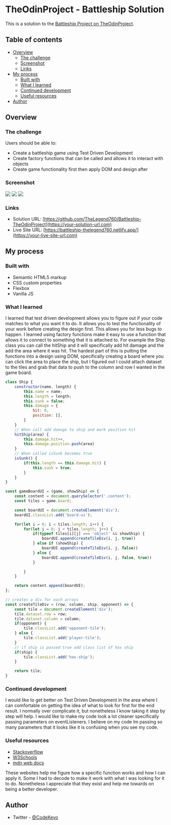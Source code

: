 # TheOdinProject - Battleship Solution

This is a solution to the [Battleship Project on TheOdinProject](https://www.theodinproject.com/lessons/node-path-javascript-battleship).

## Table of contents

- [Overview](#overview)
  - [The challenge](#the-challenge)
  - [Screenshot](#screenshot)
  - [Links](#links)
- [My process](#my-process)
  - [Built with](#built-with)
  - [What I learned](#what-i-learned)
  - [Continued development](#continued-development)
  - [Useful resources](#useful-resources)
- [Author](#author)


## Overview

### The challenge

Users should be able to:

- Create a battleship game using Test Driven Development
- Create factory functions that can be called and allows it to interact with objects
- Create game functionality first then apply DOM and design after


### Screenshot

![](./screnshots/placeship.jpg)
![](./screnshots/placeship2.jpg)
![](./screnshots/board.jpg)


### Links

- Solution URL: [https://github.com/TheLegend760/Battleship-TheOdinProject](https://your-solution-url.com)
- Live Site URL: [https://battleship-thelegend760.netlify.app/](https://your-live-site-url.com)

## My process

### Built with

- Semantic HTML5 markup
- CSS custom properties
- Flexbox
- Vanilla JS



### What I learned

I learned that test driven development allows you to figure out if your code matches to what you want it to do. It allows you to test the functionality of your work before creating the design first. This allows you for less bugs to happen. I learned using factory functions make it easy to use a function that allows it to connect to something that it is attached to. For example the Ship class you can call the hitShip and it will specifically add hit damage and the add the area where it was hit. The hardest part of this is putting the functions into a design using DOM, specifically creating a board where you can click the area to place the ship, but I figured out I could attach dataset to the tiles and grab that data to push to the column and row I wanted in the game board. 




```js
class Ship {
    constructor(name, length) {
        this.name = name;
        this.length = length;
        this.sunk = false;
        this.damage = {
            hit: 0,
            position: [],
        }
    }
    // When call add damage to ship and mark position hit
    hitShip(area) {
        this.damage.hit++,
        this.damage.position.push(area)
    }
    // When called isSunk becomes true
    isSunk() {
        if(this.length == this.damage.hit) {
            this.sunk = true;
        }
    }
}

const gameBoardUI = (game, showShip) => {
    const content = document.querySelector('.content');
    const tiles = game.board;

    const boardUI = document.createElement('div');
    boardUI.classList.add('board-ui');

    for(let i = 0; i < tiles.length; i++) {
        for(let j = 0; j < tiles.length; j++) {
            if(typeof tiles[i][j] === 'object' && showShip) {
                boardUI.append(createTileDiv(i, j, true))
            } else if (showShip) {
                boardUI.append(createTileDiv(i, j, false))
            } else {
                boardUI.append(createTileDiv(i, j, false, true))
            }

        }
    }

    return content.append(boardUI);
};

// creates a div for each arrays
const createTileDiv = (row, column, ship, opponent) => {
    const tile = document.createElement('div');
    tile.dataset.row = row;
    tile.dataset.column = column;
    if(opponent) {
        tile.classList.add('opponent-tile');
    } else {
        tile.classList.add('player-tile');
    }
    // if ship is passed true add class list of has ship
    if(ship) {
        tile.classList.add('has-ship');
    }

    return tile;
}
```


### Continued development

I would like to get better on Test Driven Development in the area where I can comfortable on getting the idea of what to look for first for the end result. I normally over complicate it, but nonetheless I know taking it step by step will help. I would like to make my code look a lot cleaner specifically passing parameters on eventListeners. I believe on my code Im passing so many parameters that it looks like it is confusing when you see my code.  



### Useful resources

- [Stackoverflow](https://www.stackoverflow.com)
- [W3Schools](https://www.w3schools.com)
- [mdn web docs](https://developer.mozilla.org)

These websites help me figure how a specific function works and how I can apply it. Some I had to decode to make it work with what I was looking for it to do. Nonetheless I appreciate that they exist and help me towards on being a better developer.



## Author

- Twitter - [@CodeKevo](https://www.twitter.com/CodeKevo)


